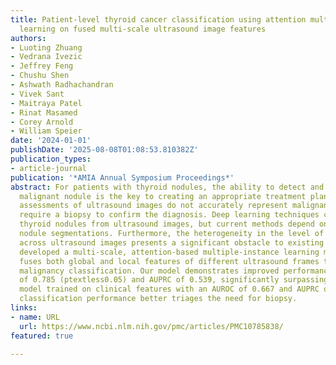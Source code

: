 ```yaml
---
title: Patient-level thyroid cancer classification using attention multiple instance
  learning on fused multi-scale ultrasound image features
authors:
- Luoting Zhuang
- Vedrana Ivezic
- Jeffrey Feng
- Chushu Shen
- Ashwath Radhachandran
- Vivek Sant
- Maitraya Patel
- Rinat Masamed
- Corey Arnold
- William Speier
date: '2024-01-01'
publishDate: '2025-08-08T01:08:53.810382Z'
publication_types:
- article-journal
publication: '*AMIA Annual Symposium Proceedings*'
abstract: For patients with thyroid nodules, the ability to detect and diagnose a
  malignant nodule is the key to creating an appropriate treatment plan. However,
  assessments of ultrasound images do not accurately represent malignancy, and often
  require a biopsy to confirm the diagnosis. Deep learning techniques can classify
  thyroid nodules from ultrasound images, but current methods depend on manually annotated
  nodule segmentations. Furthermore, the heterogeneity in the level of magnification
  across ultrasound images presents a significant obstacle to existing methods. We
  developed a multi-scale, attention-based multiple-instance learning model which
  fuses both global and local features of different ultrasound frames to achieve patient-level
  malignancy classification. Our model demonstrates improved performance with an AUROC
  of 0.785 (ptextless0.05) and AUPRC of 0.539, significantly surpassing the baseline
  model trained on clinical features with an AUROC of 0.667 and AUPRC of 0.444. Improved
  classification performance better triages the need for biopsy.
links:
- name: URL
  url: https://www.ncbi.nlm.nih.gov/pmc/articles/PMC10785838/
featured: true

---
```

